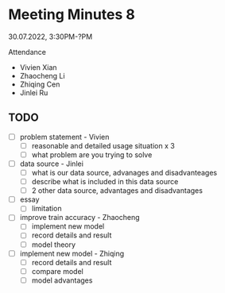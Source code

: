 # Meeting Minutes 8
30.07.2022, 3:30PM-?PM

Attendance
- Vivien Xian
- Zhaocheng Li
- Zhiqing Cen
- Jinlei Ru

## TODO
- [ ] problem statement - Vivien
  - [ ] reasonable and detailed usage situation x 3
  - [ ] what problem are you trying to solve
- [ ] data source - Jinlei
  - [ ] what is our data source, advanages and disadvanteages
  - [ ] describe what is included in this data source
  - [ ] 2 other data source, advantages and disadvantages
- [ ] essay 
  - [ ] limitation
- [ ] improve train accuracy - Zhaocheng
  - [ ] implement new model
  - [ ] record details and result
  - [ ] model theory
- [ ] implement new model - Zhiqing
  - [ ] record details and result
  - [ ] compare model
  - [ ] model advantages